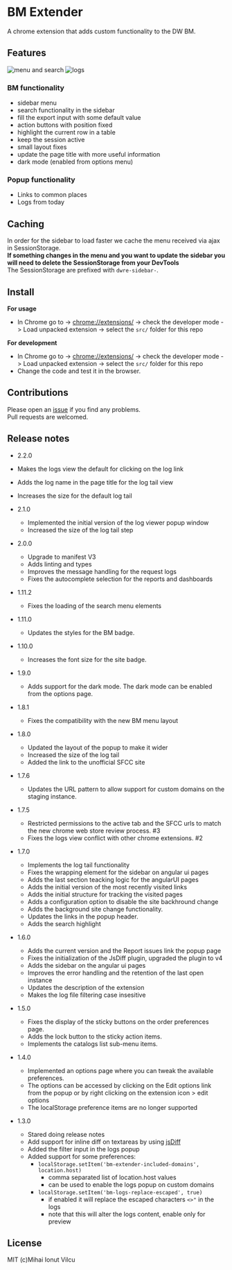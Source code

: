 # BM Extender

A chrome extension that adds custom functionality to the DW BM.

## Features

![menu and search](screenshots/menu.png)
![logs](screenshots/logs.png)

### BM functionality

-   sidebar menu
-   search functionality in the sidebar
-   fill the export input with some default value
-   action buttons with position fixed
-   highlight the current row in a table
-   keep the session active
-   small layout fixes
-   update the page title with more useful information
-   dark mode (enabled from options menu)

### Popup functionality

-   Links to common places
-   Logs from today

## Caching

In order for the sidebar to load faster we cache the menu received via ajax
in SessionStorage.  
**If something changes in the menu and you want to update the sidebar
you will need to delete the SessionStorage from your DevTools**  
The SessionStorage are prefixed with `dwre-sidebar-`.

## Install

**For usage**

-   In Chrome go to -> [chrome://extensions/](chrome://extensions/) -> check the developer
    mode -> Load unpacked extension -> select the `src/` folder for this repo

**For development**

-   In Chrome go to -> [chrome://extensions/](chrome://extensions/) -> check the developer
    mode -> Load unpacked extension -> select the `src/` folder for this repo
-   Change the code and test it in the browser.

## Contributions

Please open an [issue](https://github.com/mihai-vlc/bm-extender/issues) if you find any problems.  
Pull requests are welcomed.

## Release notes

-   2.2.0
-   Makes the logs view the default for clicking on the log link
-   Adds the log name in the page title for the log tail view
-   Increases the size for the default log tail

-   2.1.0

    -   Implemented the initial version of the log viewer popup window
    -   Increased the size of the log tail step

-   2.0.0

    -   Upgrade to manifest V3
    -   Adds linting and types
    -   Improves the message handling for the request logs
    -   Fixes the autocomplete selection for the reports and dashboards

-   1.11.2

    -   Fixes the loading of the search menu elements

-   1.11.0

    -   Updates the styles for the BM badge.

-   1.10.0

    -   Increases the font size for the site badge.

-   1.9.0

    -   Adds support for the dark mode.
        The dark mode can be enabled from the options page.

-   1.8.1

    -   Fixes the compatibility with the new BM menu layout

-   1.8.0

    -   Updated the layout of the popup to make it wider
    -   Increased the size of the log tail
    -   Added the link to the unofficial SFCC site

-   1.7.6
    -   Updates the URL pattern to allow support for custom domains on the staging instance.
-   1.7.5

    -   Restricted permissions to the active tab and the SFCC urls to match the new
        chrome web store review process. #3
    -   Fixes the logs view conflict with other chrome extensions. #2

-   1.7.0

    -   Implements the log tail functionality
    -   Fixes the wrapping element for the sidebar on angular ui pages
    -   Adds the last section teacking logic for the angularUI pages
    -   Adds the initial version of the most recently visited links
    -   Adds the initial structure for tracking the visited pages
    -   Adds a configuration option to disable the site backhround change
    -   Adds the background site change functionality.
    -   Updates the links in the popup header.
    -   Adds the search highlight

-   1.6.0

    -   Adds the current version and the Report issues link the popup page
    -   Fixes the initialization of the JsDiff plugin, upgraded the plugin to v4
    -   Adds the sidebar on the angular ui pages
    -   Improves the error handling and the retention of the last open instance
    -   Updates the description of the extension
    -   Makes the log file filtering case insesitive

-   1.5.0

    -   Fixes the display of the sticky buttons on the order preferences page.
    -   Adds the lock button to the sticky action items.
    -   Implements the catalogs list sub-menu items.

-   1.4.0

    -   Implemented an options page where you can tweak the available preferences.
    -   The options can be accessed by clicking on the Edit options link from the popup
        or by right clicking on the extension icon > edit options
    -   The localStorage preference items are no longer supported

-   1.3.0
    -   Stared doing release notes
    -   Add support for inline diff on textareas by using [jsDiff](https://github.com/kpdecker/jsdiff)
    -   Added the filter input in the logs popup
    -   Added support for some preferences:
        -   `localStorage.setItem('bm-extender-included-domains', location.host)`
            -   comma separated list of location.host values
            -   can be used to enable the logs popup on custom domains
        -   `localStorage.setItem('bm-logs-replace-escaped', true)`
            -   if enabled it will replace the escaped characters `<>"` in the logs
            -   note that this will alter the logs content, enable only for preview

## License

MIT (c)Mihai Ionut Vilcu
